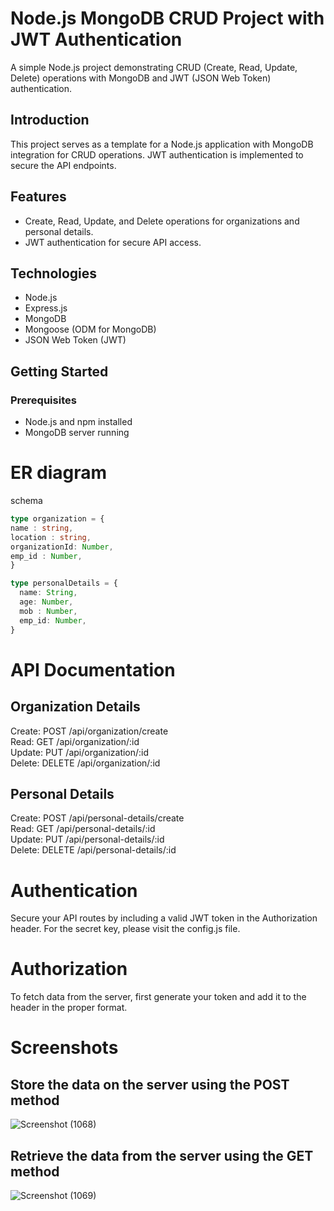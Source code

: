 ﻿# Node.js MongoDB CRUD Project with JWT Authentication
A simple Node.js project demonstrating CRUD (Create, Read, Update, Delete) operations with MongoDB and JWT (JSON Web Token) authentication.

## Introduction

This project serves as a template for a Node.js application with MongoDB integration for CRUD operations. JWT authentication is implemented to secure the API endpoints.

## Features

- Create, Read, Update, and Delete operations for organizations and personal details.
- JWT authentication for secure API access.

## Technologies

- Node.js
- Express.js
- MongoDB
- Mongoose (ODM for MongoDB)
- JSON Web Token (JWT)

## Getting Started

### Prerequisites

- Node.js and npm installed
- MongoDB server running

# ER diagram
schema
```typescript
type organization = {
name : string,
location : string,
organizationId: Number,
emp_id : Number,
}

type personalDetails = {
  name: String,
  age: Number,
  mob : Number,
  emp_id: Number,
}
```

# API Documentation
## Organization Details
Create: POST /api/organization/create
<br/>
Read: GET /api/organization/:id<br/>
Update: PUT /api/organization/:id<br/>
Delete: DELETE /api/organization/:id<br/>

## Personal Details
Create: POST /api/personal-details/create<br/>
Read: GET /api/personal-details/:id<br/>
Update: PUT /api/personal-details/:id<br/>
Delete: DELETE /api/personal-details/:id<br/>

# Authentication
Secure your API routes by including a valid JWT token in the Authorization header.
For the secret key, please visit the config.js file.

# Authorization
To fetch data from the server, first generate your token and add it to the header in the proper format.
# Screenshots
## Store the data on the server using the POST method
![Screenshot (1068)](https://github.com/Shubham1734/Auxilo-project/assets/93915712/cc2c4f35-9c43-46d7-8ab8-52397ab596a5)

## Retrieve the data from the server using the GET method
![Screenshot (1069)](https://github.com/Shubham1734/Auxilo-project/assets/93915712/e08aaf31-684b-4115-80f0-4ef2a79196b1)


